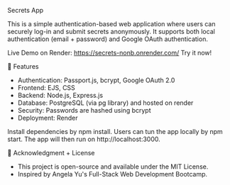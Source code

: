 Secrets App

This is a simple authentication-based web application where users can securely log-in and submit secrets anonymously. 
It supports both local authentication (email + password) and Google OAuth authentication.

Live Demo on Render: https://secrets-nonb.onrender.com/
Try it now! 

📌 Features
- Authentication: Passport.js, bcrypt, Google OAuth 2.0
- Frontend: EJS, CSS
- Backend: Node.js, Express.js
- Database: PostgreSQL (via pg library) and hosted on render
- Security: Passwords are hashed using bcrypt
- Deployment: Render

Install dependencies by npm install. Users can tun the app locally by  npm start.
The app will then run on http://localhost:3000.

📜 Acknowledgment + License
- This project is open-source and available under the MIT License.
- Inspired by Angela Yu's Full-Stack Web Development Bootcamp.
